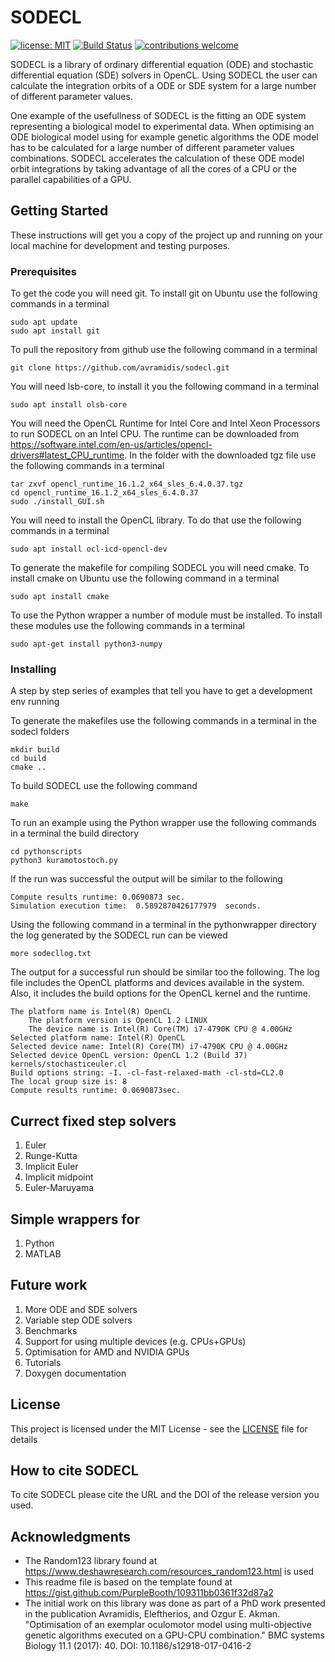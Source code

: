 # SODECL

[![license: MIT](https://img.shields.io/github/license/mashape/apistatus.svg)](https://github.com/avramidis/sodecl/blob/master/LICENSE)
[![Build Status](https://travis-ci.org/avramidis/sodecl.svg?branch=master)](https://travis-ci.org/avramidis/sodecl)
[![contributions welcome](https://img.shields.io/badge/contributions-welcome-brightgreen.svg?style=flat)](https://github.com/avramidis/sodecl/issues)

SODECL is a library of ordinary differential equation (ODE) and stochastic differential equation (SDE) solvers in OpenCL. 
Using SODECL the user can calculate the integration orbits of a ODE or SDE system for a large number of different parameter values.

One example of the usefullness of SODECL is the fitting an ODE system representing a biological model to experimental data.  When optimising an ODE biological model using for example genetic algorithms the ODE model has to be calculated for a large number of different parameter values combinations. SODECL accelerates the calculation of these ODE model orbit integrations by taking advantage of all the cores of a CPU or the parallel capabilities of a GPU.

## Getting Started

These instructions will get you a copy of the project up and running on your local machine for development and testing purposes.

### Prerequisites

To get the code you will need git. To install git on Ubuntu use the following commands in a terminal

```
sudo apt update
sudo apt install git
```

To pull the repository from github use the following command in a terminal

```
git clone https://github.com/avramidis/sodecl.git
```

You will need lsb-core, to install it you the following command in a terminal

```
sudo apt install olsb-core
```

You will need the OpenCL Runtime for Intel Core and Intel Xeon Processors to run SODECL on an Intel CPU. The runtime can be downloaded from https://software.intel.com/en-us/articles/opencl-drivers#latest_CPU_runtime. In the folder with the downloaded tgz file use the following commands in a terminal

```
tar zxvf opencl_runtime_16.1.2_x64_sles_6.4.0.37.tgz
cd opencl_runtime_16.1.2_x64_sles_6.4.0.37
sudo ./install_GUI.sh
```

You will need to install the OpenCL library. To do that use the following commands in a terminal

```
sudo apt install ocl-icd-opencl-dev
```

To generate the makefile for compiling SODECL you will need cmake. To install cmake on Ubuntu use the following command in a terminal

```
sudo apt install cmake
```

To use the Python wrapper a number of module must be installed. To install these modules use the following commands in a terminal

```
sudo apt-get install python3-numpy
```

### Installing

A step by step series of examples that tell you have to get a development env running

To generate the makefiles use the following commands in a terminal in the sodecl folders

```
mkdir build
cd build
cmake ..
```

To build SODECL use the following command

```
make
```

To run an example using the Python wrapper use the following commands in a terminal the build directory


```
cd pythonscripts
python3 kuramotostoch.py
```

If the run was successful the output will be similar to the following

```
Compute results runtime: 0.0690873 sec.
Simulation execution time:  0.5892870426177979  seconds.
```

Using the following command in a terminal in the pythonwrapper directory the log generated by the SODECL run can be viewed

```
more sodecllog.txt
```

The output for a successful run should be similar too the following. The log file includes the OpenCL platforms and devices available in the system. Also, it includes the build options for the OpenCL kernel and the runtime.

```
The platform name is Intel(R) OpenCL
	The platform version is OpenCL 1.2 LINUX
	The device name is Intel(R) Core(TM) i7-4790K CPU @ 4.00GHz
Selected platform name: Intel(R) OpenCL
Selected device name: Intel(R) Core(TM) i7-4790K CPU @ 4.00GHz
Selected device OpenCL version: OpenCL 1.2 (Build 37)
kernels/stochasticeuler.cl
Build options string: -I. -cl-fast-relaxed-math -cl-std=CL2.0 
The local group size is: 8
Compute results runtime: 0.0690873sec.
```

## Currect fixed step solvers

1. Euler
2. Runge-Kutta
3. Implicit Euler
4. Implicit midpoint
5. Euler-Maruyama

## Simple wrappers for

1. Python
2. MATLAB

## Future work

1. More ODE and SDE solvers
2. Variable step ODE solvers
3. Benchmarks
4. Support for using multiple devices (e.g. CPUs+GPUs)
5. Optimisation for AMD and NVIDIA GPUs
6. Tutorials
7. Doxygen documentation

## License

This project is licensed under the MIT License - see the [LICENSE](LICENSE) file for details

## How to cite SODECL
To cite SODECL please cite the URL and the DOI of the release version you used.

## Acknowledgments

* The Random123 library found at https://www.deshawresearch.com/resources_random123.html is used
* This readme file is based on the template found at https://gist.github.com/PurpleBooth/109311bb0361f32d87a2
* The initial work on this library was done as part of a PhD work presented in the publication Avramidis, Eleftherios, and Ozgur E. Akman. "Optimisation of an exemplar oculomotor model using multi-objective genetic algorithms executed on a GPU-CPU combination." BMC systems Biology 11.1 (2017): 40. DOI: 10.1186/s12918-017-0416-2 
